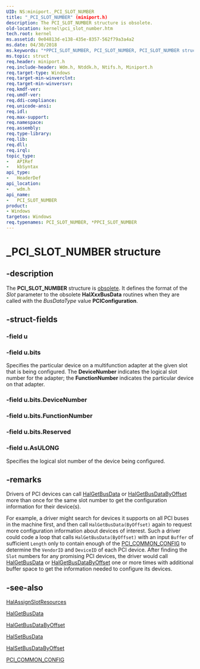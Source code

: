 ```yaml
---
UID: NS:miniport._PCI_SLOT_NUMBER
title: "_PCI_SLOT_NUMBER" (miniport.h)
description: The PCI_SLOT_NUMBER structure is obsolete.
old-location: kernel\pci_slot_number.htm
tech.root: kernel
ms.assetid: 0e04813d-e138-435e-8357-562f79a3a4a2
ms.date: 04/30/2018
ms.keywords: "*PPCI_SLOT_NUMBER, PCI_SLOT_NUMBER, PCI_SLOT_NUMBER structure [Kernel-Mode Driver Architecture], PPCI_SLOT_NUMBER, PPCI_SLOT_NUMBER structure pointer [Kernel-Mode Driver Architecture], _PCI_SLOT_NUMBER, kernel.pci_slot_number, kstruct_c_e9aa5e88-0c5d-4740-80f3-4b59da610598.xml, wdm/PCI_SLOT_NUMBER, wdm/PPCI_SLOT_NUMBER"
ms.topic: struct
req.header: miniport.h
req.include-header: Wdm.h, Ntddk.h, Ntifs.h, Miniport.h
req.target-type: Windows
req.target-min-winverclnt: 
req.target-min-winversvr: 
req.kmdf-ver: 
req.umdf-ver: 
req.ddi-compliance: 
req.unicode-ansi: 
req.idl: 
req.max-support: 
req.namespace: 
req.assembly: 
req.type-library: 
req.lib: 
req.dll: 
req.irql: 
topic_type:
-	APIRef
-	kbSyntax
api_type:
-	HeaderDef
api_location:
-	wdm.h
api_name:
-	PCI_SLOT_NUMBER
product:
- Windows
targetos: Windows
req.typenames: PCI_SLOT_NUMBER, *PPCI_SLOT_NUMBER
---
```


# _PCI_SLOT_NUMBER structure


## -description


The <b>PCI_SLOT_NUMBER</b> structure is <u>obsolete</u>. It defines the format of the <i>Slot</i> parameter to the obsolete <b>Hal<i>Xxx</i>BusData</b> routines when they are called with the <i>BusDataType</i> value <b>PCIConfiguration</b>.


## -struct-fields




### -field u


### -field u.bits

Specifies the particular device on a multifunction adapter at the given slot that is being configured. The <b>DeviceNumber</b> indicates the logical slot number for the adapter; the <b>FunctionNumber</b> indicates the particular device on that adapter.


### -field u.bits.DeviceNumber

 


### -field u.bits.FunctionNumber

 


### -field u.bits.Reserved

 


### -field u.AsULONG

Specifies the logical slot number of the device being configured.


## -remarks



Drivers of PCI devices can call <a href="https://msdn.microsoft.com/library/windows/hardware/ff546599">HalGetBusData</a> or <a href="https://msdn.microsoft.com/library/windows/hardware/ff546606">HalGetBusDataByOffset</a> more than once for the same slot number to get the configuration information for their device(s).

For example, a driver might search for devices it supports on all PCI buses in the machine first, and then call <code>HalGetBusData(ByOffset)</code> again to request more configuration information about devices of interest. Such a driver could code a loop that calls <code>HalGetBusData(ByOffset)</code> with an input <code>Buffer</code> of sufficient <code>Length</code> only to contain enough of the <a href="https://msdn.microsoft.com/library/windows/hardware/ff537455">PCI_COMMON_CONFIG</a> to determine the <code>VendorID</code> and <code>DeviceID</code> of each PCI device. After finding the <code>Slot</code> numbers for any promising PCI devices, the driver would call <a href="https://msdn.microsoft.com/library/windows/hardware/ff546599">HalGetBusData</a> or <a href="https://msdn.microsoft.com/library/windows/hardware/ff546606">HalGetBusDataByOffset</a> one or more times with additional buffer space to get the information needed to configure its devices.




## -see-also




<a href="https://msdn.microsoft.com/library/windows/hardware/ff546580">HalAssignSlotResources</a>



<a href="https://msdn.microsoft.com/library/windows/hardware/ff546599">HalGetBusData</a>



<a href="https://msdn.microsoft.com/library/windows/hardware/ff546606">HalGetBusDataByOffset</a>



<a href="https://msdn.microsoft.com/library/windows/hardware/ff546628">HalSetBusData</a>



<a href="https://msdn.microsoft.com/library/windows/hardware/ff546633">HalSetBusDataByOffset</a>



<a href="https://msdn.microsoft.com/library/windows/hardware/ff537455">PCI_COMMON_CONFIG</a>
 

 

